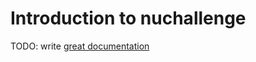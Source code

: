 # Introduction to nuchallenge

TODO: write [great documentation](http://jacobian.org/writing/what-to-write/)

